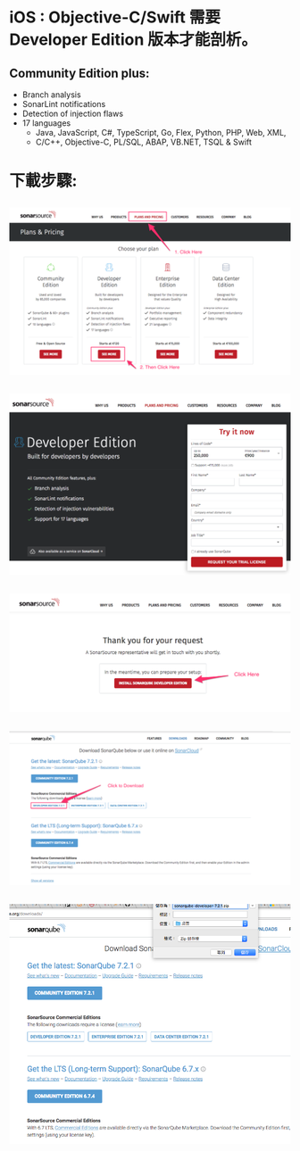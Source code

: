 # iOS : Objective-C/Swift 需要 Developer Edition 版本才能剖析。

## Community Edition plus:
* Branch analysis 
* SonarLint notifications 
* Detection of injection flaws 
* 17 languages
  * Java, JavaScript, C#, TypeScript, Go, Flex, Python, PHP, Web, XML,
  * C/C++, Objective-C, PL/SQL, ABAP, VB.NET, TSQL & Swift


# 下載步驟:

## ![選擇方案](./pics/SonarSource_TrialLicense_00.png)

## ![輸入資訊](./pics/SonarSource_TrialLicense_01.png)

## ![點選下載頁按鈕](./pics/SonarSource_TrialLicense_02.png)

## ![點選下載方案按鈕](./pics/SonarSource_TrialLicense_03.png)

## ![下載所需檔案](./pics/SonarSource_TrialLicense_04.png)